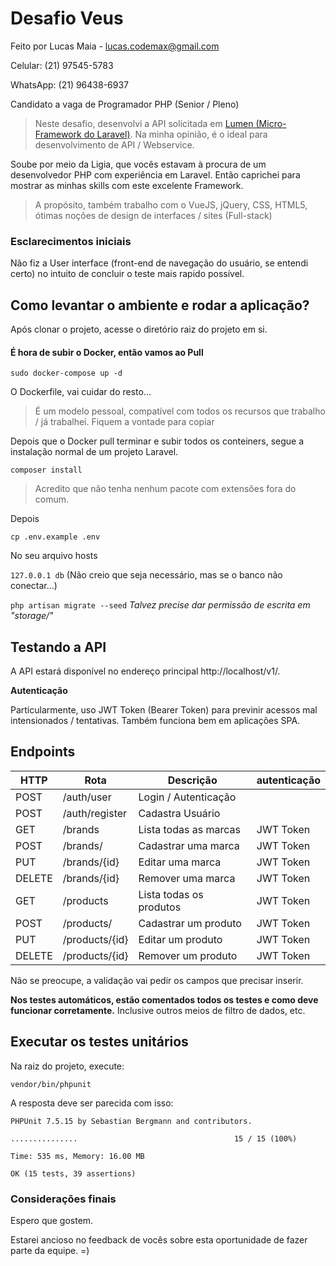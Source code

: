 # Desafio Veus
Feito por Lucas Maia - lucas.codemax@gmail.com

Celular: (21) 97545-5783

WhatsApp: (21) 96438-6937

Candidato a vaga de Programador PHP (Senior / Pleno)

> Neste desafio, desenvolvi a API solicitada em [Lumen (Micro-Framework do Laravel)](https://lumen.laravel.com/docs).
Na minha opinião, é o ideal para desenvolvimento de API / Webservice.

Soube por meio da Ligia, que vocês estavam à procura de um desenvolvedor PHP com experiência em Laravel.
Então caprichei para mostrar as minhas skills com este excelente Framework.

> A propósito, também trabalho com o VueJS, jQuery, CSS, HTML5, ótimas noções de design de interfaces / sites (Full-stack)

### Esclarecimentos iniciais
Não fiz a User interface (front-end de navegação do usuário, se entendi certo) no intuito de concluir o teste
mais rapido possível.

## Como levantar o ambiente e rodar a aplicação?

Após clonar o projeto, acesse o diretório raiz do projeto em si.

#### É hora de subir o Docker, então vamos ao Pull

`sudo docker-compose up -d`

O Dockerfile, vai cuidar do resto... 
> É um modelo pessoal, compatível com todos os recursos que trabalho / já trabalhei. Fiquem a vontade para copiar

Depois que o Docker pull terminar e subir todos os conteiners, segue a instalação normal de um projeto Laravel.

`composer install` 
> Acredito que não tenha nenhum pacote com extensões fora do comum.

Depois

`cp .env.example .env`

No seu arquivo hosts

`127.0.0.1 db` (Não creio que seja necessário, mas se o banco não conectar...) 

`php artisan migrate --seed` _Talvez precise dar permissão de escrita em "storage/"_

## Testando a API

A API estará disponível no endereço principal http://localhost/v1/.

**Autenticação**

Particularmente, uso JWT Token (Bearer Token) para previnir acessos mal intensionados / tentativas.
Também funciona bem em aplicações SPA.

## Endpoints

| HTTP  | Rota                      | Descrição                     | autenticação        |
| ----- | ------------------------- | ----------------------------- | ------------------- |
| POST	| /auth/user 				| Login	/ Autenticação			|                     |
| POST	| /auth/register			| Cadastra Usuário				|                     |
| GET	| /brands                 	| Lista todas as marcas			| JWT Token           |
| POST	| /brands/              	| Cadastrar uma marca			| JWT Token           |
| PUT	| /brands/{id}	            | Editar uma marca				| JWT Token           |
| DELETE| /brands/{id}	            | Remover uma marca				| JWT Token           |         
| GET	| /products                 | Lista todas os produtos		| JWT Token           |
| POST	| /products/              	| Cadastrar um produto			| JWT Token           |
| PUT	| /products/{id}	        | Editar um produto				| JWT Token           |
| DELETE| /products/{id}	        | Remover um produto			| JWT Token           |   

Não se preocupe, a validação vai pedir os campos que precisar inserir.

**Nos testes automáticos, estão comentados todos os testes e como deve funcionar corretamente.**
Inclusive outros meios de filtro de dados, etc.

## Executar os testes unitários

Na raiz do projeto, execute:

`vendor/bin/phpunit`

A resposta deve ser parecida com isso:

````
PHPUnit 7.5.15 by Sebastian Bergmann and contributors.
    
...............                                   15 / 15 (100%)
    
Time: 535 ms, Memory: 16.00 MB
    
OK (15 tests, 39 assertions)
````
### Considerações finais
Espero que gostem.

Estarei ancioso no feedback de vocês sobre esta oportunidade de fazer parte da equipe.
=)